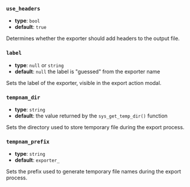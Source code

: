 ### `use_headers`

- **type**: `bool`
- **default**: `true`

Determines whether the exporter should add headers to the output file.

### `label`

- **type**: `null` or `string`
- **default**: `null` the label is "guessed" from the exporter name

Sets the label of the exporter, visible in the export action modal.

### `tempnam_dir`

- **type**: `string`
- **default**: the value returned by the `sys_get_temp_dir()` function

Sets the directory used to store temporary file during the export process.

### `tempnam_prefix`

- **type**: `string`
- **default**: `exporter_`

Sets the prefix used to generate temporary file names during the export process.